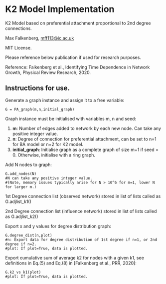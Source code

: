 K2 Model Implementation
=======================

K2 Model based on preferential attachment proportional to 2nd degree connections.

Max Falkenberg, mff113@ic.ac.uk

MIT License. 

Please reference below publication if used for research purposes.

Reference: Falkenberg et al., Identifying Time Dependence in Network Growth, Physical Review Research, 2020.

Instructions for use.
---------------------

Generate a graph instance and assign it to a free variable:

    G = PA_graph(m,n,initial_graph)
    
Graph instance must be initialised with variables m, n and seed:

 1. **m**: Number of edges added to network by each new node. Can take any positive integer value.
 2. **n**: Degree of connection for preferential attachment, can be set to n=1 for BA model or n=2 for K2 model.
 3. **initial_graph**: Initialise graph as a complete graph of size m+1 if seed = 0. Otherwise, initialise with a ring graph.

Add N nodes to graph:

    G.add_nodes(N)
    #N can take any positive integer value.
    #(Note, memory issues typically arise for N > 10^6 for m=1, lower N for larger m.)

1st Degree connection list (observed network) stored in list of lists called as G.adjlist_k1()

2nd Degree connection list (influence network) stored in list of lists called as G.adjlist_k2()

Export x and y values for degree distribution graph:

    G.degree_dist(n,plot)
    #n: Export data for degree distribution of 1st degree if n=1, or 2nd degree if n=2.
    #plot: If plot=True, data is plotted.
    
Export cumulative sum of average k2 for nodes with a given k1, see definitions in Eq.(5) and Eq.(8) in [Falkenberg et al., PRR, 2020]:

    G.k2_vs_k1(plot)
    #plot: If plot=True, data is plotted.

